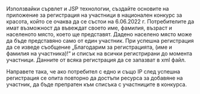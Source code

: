 Използвайки сървлет и JSP технологии, създайте основите на приложение за регистрация на участници в национален конкурс за красота, който се очаква да се състои на 6.06.2022 г. Потребителите да имат възможност да въвеждат своето име, фамилия, възраст и населеното място, което ще представят. Дадено населено място може да бъде представяно само от един участник. При успешна регистрация да се изведе съобщение „Благодарим за регистрацията, (име и фамилия на участника)!“ и списък на всички регистрирани до момента участници. Данните от всяка регистрация да се запазват в xml файл.

Направете така, че ако потребител с едно и също IP след успешна регистрация се опита повторно да достъпи ресурса за добавяне на участник, да бъде препратен към списъка с участниците в конкурса.